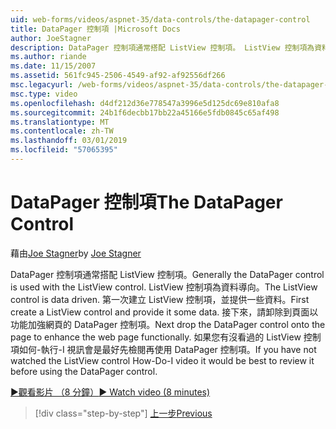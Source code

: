 ```yaml
---
uid: web-forms/videos/aspnet-35/data-controls/the-datapager-control
title: DataPager 控制項 |Microsoft Docs
author: JoeStagner
description: DataPager 控制項通常搭配 ListView 控制項。 ListView 控制項為資料導向。 第一次建立 ListView 控制項，並提供一些 d...
ms.author: riande
ms.date: 11/15/2007
ms.assetid: 561fc945-2506-4549-af92-af92556df266
msc.legacyurl: /web-forms/videos/aspnet-35/data-controls/the-datapager-control
msc.type: video
ms.openlocfilehash: d4df212d36e778547a3996e5d125dc69e810afa8
ms.sourcegitcommit: 24b1f6decbb17bb22a45166e5fdb0845c65af498
ms.translationtype: MT
ms.contentlocale: zh-TW
ms.lasthandoff: 03/01/2019
ms.locfileid: "57065395"
---
```

<a name="the-datapager-control"></a><span data-ttu-id="02d72-105">DataPager 控制項</span><span class="sxs-lookup"><span data-stu-id="02d72-105">The DataPager Control</span></span>
====================
<span data-ttu-id="02d72-106">藉由[Joe Stagner](https://github.com/JoeStagner)</span><span class="sxs-lookup"><span data-stu-id="02d72-106">by [Joe Stagner](https://github.com/JoeStagner)</span></span>

<span data-ttu-id="02d72-107">DataPager 控制項通常搭配 ListView 控制項。</span><span class="sxs-lookup"><span data-stu-id="02d72-107">Generally the DataPager control is used with the ListView control.</span></span> <span data-ttu-id="02d72-108">ListView 控制項為資料導向。</span><span class="sxs-lookup"><span data-stu-id="02d72-108">The ListView control is data driven.</span></span> <span data-ttu-id="02d72-109">第一次建立 ListView 控制項，並提供一些資料。</span><span class="sxs-lookup"><span data-stu-id="02d72-109">First create a ListView control and provide it some data.</span></span> <span data-ttu-id="02d72-110">接下來，請卸除到頁面以功能加強網頁的 DataPager 控制項。</span><span class="sxs-lookup"><span data-stu-id="02d72-110">Next drop the DataPager control onto the page to enhance the web page functionally.</span></span> <span data-ttu-id="02d72-111">如果您有沒看過的 ListView 控制項如何-執行-I 視訊會是最好先檢閱再使用 DataPager 控制項。</span><span class="sxs-lookup"><span data-stu-id="02d72-111">If you have not watched the ListView control How-Do-I video it would be best to review it before using the DataPager control.</span></span>

[<span data-ttu-id="02d72-112">&#9654;觀看影片 （8 分鐘）</span><span class="sxs-lookup"><span data-stu-id="02d72-112">&#9654; Watch video (8 minutes)</span></span>](https://channel9.msdn.com/Blogs/ASP-NET-Site-Videos/the-datapager-control)

> [!div class="step-by-step"]
> [<span data-ttu-id="02d72-113">上一步</span><span class="sxs-lookup"><span data-stu-id="02d72-113">Previous</span></span>](the-listview-control.md)
